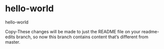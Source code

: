 # hello-world
hello-world

Copy-These changes will be made to just the README file on your readme-edits branch,
so now this branch contains content that’s different from master.


